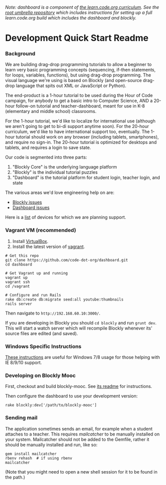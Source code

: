 *Note: dashboard is a component of [the learn.code.org curriculum](https://github.com/code-dot-org/cdo-curriculum). See the [root umbrella repository](https://github.com/code-dot-org/cdo-curriculum) which includes instructions for setting up a full learn.code.org build which includes the dashboard and blockly.*

# Development Quick Start Readme

### Background
We are building drag-drop programming tutorials to allow a beginner to learn very basic programming concepts (sequencing, if-then statements, for loops, variables, functions), but using drag-drop programming.
The visual language we're using is based on Blockly (and open-source drag-drop language that spits out XML or JavaScript or Python). 

The end-product is a 1-hour tutorial to be used during the Hour of Code campaign, for anybody to get a basic intro to Computer Science, AND a 20-hour follow-on tutorial and teacher-dashboard, meant for use in K-8 (elementary and middle school) classrooms.

For the 1-hour tutorial, we'd like to localize for international use (although we aren't going to get to bi-di support anytime soon). For the 20-hour curriculum, we'd like to have international support too, eventually.
The 1-hour tutorial should work on any browser (including tablets, smartphones), and require no sign-in. The 20-hour tutorial is optimized for desktops and tablets, and requires a login to save state.

Our code is segmented into three parts:

1. "Blockly Core" is the underlying language platform
2. "Blockly" is the individual tutorial puzzles
3. "Dashboard" is the tutorial platform for student login, teacher login, and state

The various areas we'd love engineering help on are:

- [Blockly issues](https://github.com/code-dot-org/blockly/issues)
- [Dashboard issues](https://github.com/code-dot-org/dashboard/issues)

Here is a [list](https://github.com/code-dot-org/dashboard/wiki/Device-Support) of devices for which we are planning support.

### Vagrant VM (recommended)

1. Install [VirtualBox](https://www.virtualbox.org/wiki/Downloads).
2. Install the latest version of [vagrant](http://downloads.vagrantup.com/).

```shell
# Get this repo
git clone https://github.com/code-dot-org/dashboard.git
cd dashboard

# Get Vagrant up and running
vagrant up
vagrant ssh
cd /vagrant

# Configure and run Rails
rake db:create db:migrate seed:all youtube:thumbnails
rails server
```

Then navigate to `http://192.168.60.10:3000/`.

If you are developing in Blockly you should `cd blockly` and run `grunt dev`. This will start a watch server which will recompile Blockly whenever its' source files are edited (and saved).

### Windows Specific Instructions

[These instructions][2] are useful for Windows 7/8 usage for those helping with IE 8/9/10 support.


### Developing on Blockly Mooc

First, checkout and build blockly-mooc. See [its readme][1] for instructions.

Then configure the dashboard to use your development version:

```shell
rake blockly:dev['/path/to/blockly-mooc']
```

### Sending mail

The application sometimes sends an email, for example when a student attaches to a teacher.  This requires *mailcatcher* to be manually
installed on your system.  Mailcatcher should not be added to the Gemfile, rather it should be manually installed and run, like so:
```shell
gem install mailcatcher
rbenv rehash  # if using rbenv
mailcatcher
```
(Note that you might need to open a new shell session for it to be found in the path.)


[1]: https://github.com/code-dot-org/blockly/blob/master/README.md
[2]: https://github.com/code-dot-org/dashboard/blob/master/README_Windows.md
